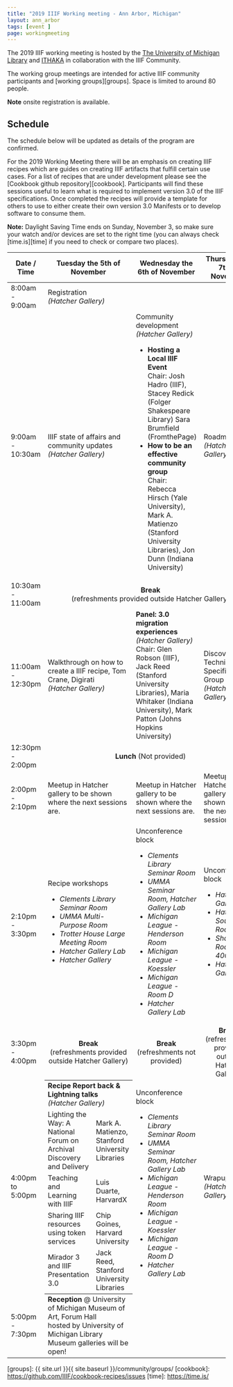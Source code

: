 ```yaml
---
title: "2019 IIIF Working meeting - Ann Arbor, Michigan"
layout: ann_arbor
tags: [event ]
page: workingmeeting
---
```


The 2019 IIIF working meeting is hosted by the [The University of Michigan Library][umich] and [ITHAKA][ithaka] in collaboration with the IIIF Community.

The working group meetings are intended for active IIIF community participants and [working groups][groups]. Space is limited to around 80 people. 

**Note** onsite registration is available. 

## Schedule

The schedule below will be updated as details of the program are confirmed. 

For the 2019 Working Meeting there will be an emphasis on creating IIIF recipes which are guides on creating IIIF artifacts that fulfill certain use cases. For a list of recipes that are under development please see the [Cookbook github repository][cookbook]. Participants will find these sessions useful to learn what is required to implement version 3.0 of the IIIF specifications. Once completed the recipes will provide a template for others to use to either create their own version 3.0 Manifests or to develop software to consume them.
 
**Note:** Daylight Saving Time ends on Sunday, November 3, so make sure your watch and/or devices are set to the right time (you can always check [time.is][time] if you need to check or compare two places).

<table class="api-table">
  <thead>
    <tr>
      <th>Date / Time</th>
      <th>Tuesday the 5th of November</th>
      <th>Wednesday the 6th of November</th>
      <th>Thursday the 7th of November</th>
     </tr>
  </thead>
  <tbody>
    <tr>
        <td>8:00am - 9:00am</td>
        <td>Registration<br/> <i>(Hatcher Gallery)</i></td>
        <td></td>
        <td></td>
    </tr>
    <tr>
        <td>9:00am - 10:30am</td>
        <td>IIIF state of affairs and community updates<br/> <i>(Hatcher Gallery)</i></td>
        <td>Community development<br/> <i>(Hatcher Gallery)</i>
            <ul>
                <li><b>Hosting a Local IIIF Event</b><br/> Chair: Josh Hadro (IIIF), Stacey Redick (Folger Shakespeare Library) Sara Brumfield (FromthePage)</li>
                <li><b>How to be an effective community group</b><br/> Chair: Rebecca Hirsch (Yale University), Mark A. Matienzo (Stanford University Libraries), Jon Dunn (Indiana University)</li>
            </ul>
        </td>
        <td>Roadmapping<br/> <i>(Hatcher Gallery)</i></td>
    </tr>
    <tr>    
        <td>10:30am - 11:00am</td>
        <td colspan="3" align="center"><b>Break</b> <br/>(refreshments provided outside Hatcher Gallery)</td>
    </tr>
    <tr>
        <td>11:00am - 12:30pm</td>
        <td>Walkthrough on how to create a IIIF recipe, Tom Crane, Digirati <br/><i>(Hatcher Gallery)</i></td>
        <td><b>Panel: 3.0 migration experiences</b><br/> <i>(Hatcher Gallery)</i><br/>
                Chair: Glen Robson (IIIF), Jack Reed (Stanford University Libraries), Maria Whitaker (Indiana University), Mark Patton (Johns Hopkins University)
        </td>
        <td>Discovery Technical Specification Group meeting<br/> <i>(Hatcher Gallery)</i></td>
    </tr>
    <tr>
        <td>12:30pm - 2:00pm</td>
        <td colspan="3" align="center"><b>Lunch</b> (Not provided)</td>
    </tr>
    <tr>
        <td>2:00pm - 2:10pm</td>
        <td>Meetup in Hatcher gallery to be shown where the next sessions are.</td>
        <td>Meetup in Hatcher gallery to be shown where the next sessions are.</td>
        <td>Meetup in Hatcher gallery to be shown where the next sessions are.</td>
    </tr>
    <tr>
        <td>2:10pm - 3:30pm</td>
        <td>Recipe workshops <br/>
            <ul>
                <li><i>Clements Library Seminar Room</i></li>
                <li><i>UMMA Multi-Purpose Room</i></li>
                <li><i>Trotter House Large Meeting Room</i></li>
                <li><i>Hatcher Gallery Lab</i></li>
                <li><i>Hatcher Gallery</i></li>
            </ul>
        </td>
        <td>Unconference block
            <ul>
                <li><i>Clements Library Seminar Room</i></li>
                <li><i>UMMA Seminar Room, Hatcher Gallery Lab</i></li>
                <li><i>Michigan League - Henderson Room</i></li>
                <li><i>Michigan League - Koessler</i></li>
                <li><i>Michigan League - Room D</i></li>
                <li><i>Hatcher Gallery Lab</i></li>
            </ul>
        </td>
        <td>Unconference block
            <ul>
                <li><i>Hatcher Gallery Lab</i></li>
                <li><i>Hatcher South Room 806</i></li>
                <li><i>Shapiro Room 4004/TAFR</i></li>
                <li><i>Hatcher Gallery</i></li>
            </ul>
        </td>
    </tr>
    <tr>    
        <td>3:30pm - 4:00pm</td>
        <td align="center"><b>Break</b> <br/>(refreshments provided outside Hatcher Gallery)</td>
        <td align="center"><b>Break</b> <br/>(refreshments not provided)</td>
        <td align="center"><b>Break</b> <br/>(refreshments provided outside Hatcher Gallery)</td>
    </tr>
    <tr>
        <td>4:00pm to 5:00pm</td>
        <td style="padding: 0px 0px 0px 0px;">
            <table style="margin: 0px 0px 0px 0px; border: 0">
                <tr style="border: 0">
                    <td colspan="2" style="border: 0"><b>Recipe Report back & Lightning talks</b> <br/> <i>(Hatcher Gallery)</i></td>
                </tr>
                <tr style="border: 0">
                    <td>Lighting the Way: A National Forum on Archival Discovery and Delivery</td>
                    <td>Mark A. Matienzo, Stanford University Libraries</td>
                </tr>
                <tr style="border: 0">
                    <td>Teaching and Learning with IIIF</td>
                    <td>Luis Duarte, HarvardX</td>
                </tr>
                <tr style="border: 0">
                    <td>Sharing IIIF resources using token services</td>
                    <td>Chip Goines, Harvard University</td>
                </tr>
                <tr style="border: 0">
                    <td>Mirador 3 and IIIF Presentation 3.0</td>
                    <td>Jack Reed, Stanford University Libraries</td>
                </tr>
            </table>
        </td>
        <td>Unconference block
            <ul>
                <li><i>Clements Library Seminar Room</i></li>
                <li><i>UMMA Seminar Room, Hatcher Gallery Lab</i></li>
                <li><i>Michigan League - Henderson Room</i></li>
                <li><i>Michigan League - Koessler</i></li>
                <li><i>Michigan League - Room D</i></li>
                <li><i>Hatcher Gallery Lab</i></li>
            </ul>
        </td>
        <td>Wrapup<br/> <i>(Hatcher Gallery)</i></td>
    </tr>
    <tr>
        <td>5:00pm - 7:30pm</td>
        <td>
<strong>Reception</strong> @ University of Michigan Museum of Art, Forum Hall<br> hosted by University of Michigan Library<br>
Museum galleries will be open!
</td>
<td></td>
<td></td>
    </tr>

  </tbody>
</table>

<!-- ## Location

<div id="map" style="width: 100%; height: 400px; background-color: grey;"></div>

<script>
  function createIcon(url) {
      return new google.maps.MarkerImage(url,
                          new google.maps.Size(21, 34),
                          new google.maps.Point(0,0),
                          new google.maps.Point(10, 34));
  }
  function initMap() {
    var CurrentInfoBox = null;
    var edinburgh= {lat:{{site.data.edinburgh-locations[0].lat}},lng: {{site.data.edinburgh-locations[0].lng}}};
    var map = new google.maps.Map(document.getElementById('map'), {
      zoom: 16,
      center: edinburgh,
      clickableIcons: false,
      gestureHandling: "greedy"
    });
    // Hide box if there is a click in the map
    map.addListener('click', function() {
                            if (CurrentInfoBox != null) {
                                CurrentInfoBox.close();
                            }
                            CurrentInfoBox = null;
                    });
    markers = [];
    var marker = null;

    function wrapEventCallback(callback){
        var args = Array.prototype.slice.call(arguments, 1);
        return function(e){
            callback.apply(this, args)
        }
    }
    infoBoxFunction = function(index, text) {
        if (CurrentInfoBox != null) {
            CurrentInfoBox.close();
        }
        CurrentInfoBox = new google.maps.InfoWindow({ content: text});
        CurrentInfoBox.open(map, markers[index]);
    };
    // different colour pins for conference locations
    var pinImage = createIcon("https://raw.githubusercontent.com/Concept211/Google-Maps-Markers/master/images/marker_yellow+.png");
    var pinShadow = new google.maps.MarkerImage("https://chart.apis.google.com/chart?chst=d_map_pin_shadow",
                        new google.maps.Size(40, 37),
                        new google.maps.Point(0, 0),
                        new google.maps.Point(12, 35));
    marker = new google.maps.Marker({
        position: {lat: {{ site.data.edinburgh-locations[0].lat }}, lng: {{ site.data.edinburgh-locations[0].lng}} },
        title: "{{ site.data.edinburgh-locations[0].name }}",
        icon: pinImage,
        map: map
    });
    var content = "<p>"
    {% if i.url != null %}
        content += "<a href='{{site.data.edinburgh-locations[0].url}}'>{{site.data.edinburgh-locations[0].name}}</a>";
    {% else %}
        content += "{{site.data.edinburgh-locations[0].name}}";
    {% endif %}    
    content += "<ul><li><b>Address:</b> {{ site.data.edinburgh-locations[0].address }}</li>";
    {% if site.data.edinburgh-locations[0].tel != null %}
        content += "<li><b>Tel: </b>{{ site.data.edinburgh-locations[0].tel }}</li>";
    {% endif %}    
    content += "</ul></p>"    
    marker.addListener('click',wrapEventCallback(infoBoxFunction, 0, content));
    markers.push(marker)

  }
</script>


<script async defer src="https://maps.googleapis.com/maps/api/js?key=AIzaSyABBvwq6o-hTwwlEaLLK7SLLPC0emBOSjE&callback=initMap" ></script>
-->

[eventbrite]: https://www.eventbrite.co.uk/e/2019-iiif-working-meeting-ann-arbor-tickets-70170260137
[umich]: https://www.lib.umich.edu
[ithaka]: https://www.ithaka.org/
[groups]: {{ site.url }}{{ site.baseurl }}/community/groups/
[cookbook]: https://github.com/IIIF/cookbook-recipes/issues
[time]: https://time.is/
